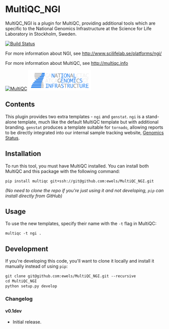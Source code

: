 # MultiQC_NGI

MultiQC_NGI is a plugin for MultiQC, providing additional tools which are
specific to the National Genomics Infrastructure at the Science for Life
Laboratory in Stockholm, Sweden.

[![Build Status](https://travis-ci.org/ewels/MultiQC_NGI.svg?branch=master)](https://travis-ci.org/ewels/MultiQC_NGI)

For more information about NGI, see http://www.scilifelab.se/platforms/ngi/

For more information about MultiQC, see http://multiqc.info

[<img src="https://raw.githubusercontent.com/ewels/MultiQC/master/multiqc/templates/default/assets/img/MultiQC_logo.png" width="200" title="MultiQC">](https://github.com/ewels/MultiQC) [<img src="multiqc_ngi/templates/ngi/assets/img/NGI-final-small.png" width="200" title="MultiQC">](http://www.scilifelab.se/platforms/ngi/)

## Contents
This plugin provides two extra templates - `ngi` and `genstat`. `ngi` is a
stand-alone template, much like the default MultiQC template but with additional
branding. `genstat` produces a template suitable for `tornado`, allowing reports
to be directly integrated into our internal sample tracking website,
[Genomics Status](https://github.com/SciLifeLab/genomics-status).

## Installation
To run this tool, you must have MultiQC installed. You can install both
MultiQC and this package with the following command:

```
pip install multiqc git+ssh://git@github.com:ewels/MultiQC_NGI.git
```

_(No need to clone the repo if you're just using it and not developing,
`pip` can install directly from GitHub)_

## Usage
To use the new templates, specify their name with the `-t` flag in MultiQC:

```
multiqc -t ngi .
```

## Development
If you're developing this code, you'll want to clone it locally and install
it manually instead of using `pip`:

```
git clone git@github.com:ewels/MultiQC_NGI.git --recursive
cd MultiQC_NGI
python setup.py develop
```

### Changelog
#### v0.1dev
* Initial release.